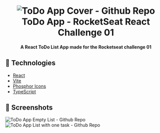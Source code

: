 <h1 align="center">
    <img alt="ToDo App Cover - Github Repo" src="https://res.cloudinary.com/dxetg4hmh/image/upload/v1664214834/Readme-imgs/cover_jldasm.png" />
    <br>
    ToDo App - RocketSeat React Challenge 01
</h1>
<h4 align="center">
  A React ToDo List App made for the Rocketseat challenge 01</a>
</h4>

## :rocket: Technologies

-  [React](https://github.com/facebook/react)
-  [Vite](https://github.com/vitejs/vite)
-  [Phosphor Icons](https://github.com/phosphor-icons/phosphor-home)
-  [TypeScript](https://github.com/microsoft/TypeScript)

## :stars: Screenshots

<img alt="ToDo App Empty List - Github Repo" src="https://res.cloudinary.com/dxetg4hmh/image/upload/v1664215113/Readme-imgs/empty_tasks_ngopil.png" />
<img alt="ToDo App List with one task - Github Repo" src="https://res.cloudinary.com/dxetg4hmh/image/upload/v1664216251/Readme-imgs/tasks_nllajo.png" />
